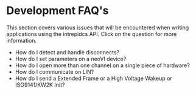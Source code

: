 # Development FAQ's

This section covers various issues that will be encountered when writing applications using the intrepidcs API. Click on the question for more information.

* How do I detect and handle disconnects?
* How do I set parameters on a neoVI device?
* How do I open more than one channel on a single piece of hardware?
* How do I communicate on LIN?
* How do I send a Extended Frame or a High Voltage Wakeup or ISO9141/KW2K Init?
